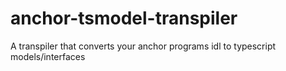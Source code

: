 # anchor-tsmodel-transpiler
A transpiler that converts your anchor programs idl to typescript models/interfaces
